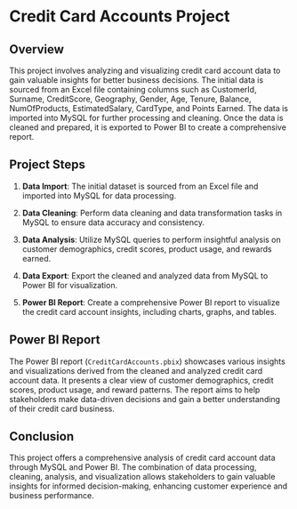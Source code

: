 # Credit Card Accounts Project

## Overview

This project involves analyzing and visualizing credit card account data to gain valuable insights for better business decisions. The initial data is sourced from an Excel file containing columns such as CustomerId, Surname, CreditScore, Geography, Gender, Age, Tenure, Balance, NumOfProducts, EstimatedSalary, CardType, and Points Earned. The data is imported into MySQL for further processing and cleaning. Once the data is cleaned and prepared, it is exported to Power BI to create a comprehensive report.

## Project Steps

1. **Data Import**: The initial dataset is sourced from an Excel file and imported into MySQL for data processing.

2. **Data Cleaning**: Perform data cleaning and data transformation tasks in MySQL to ensure data accuracy and consistency.

3. **Data Analysis**: Utilize MySQL queries to perform insightful analysis on customer demographics, credit scores, product usage, and rewards earned.

4. **Data Export**: Export the cleaned and analyzed data from MySQL to Power BI for visualization.

5. **Power BI Report**: Create a comprehensive Power BI report to visualize the credit card account insights, including charts, graphs, and tables.

## Power BI Report

The Power BI report (`CreditCardAccounts.pbix`) showcases various insights and visualizations derived from the cleaned and analyzed credit card account data. It presents a clear view of customer demographics, credit scores, product usage, and reward patterns. The report aims to help stakeholders make data-driven decisions and gain a better understanding of their credit card business.

## Conclusion

This project offers a comprehensive analysis of credit card account data through MySQL and Power BI. The combination of data processing, cleaning, analysis, and visualization allows stakeholders to gain valuable insights for informed decision-making, enhancing customer experience and business performance.
